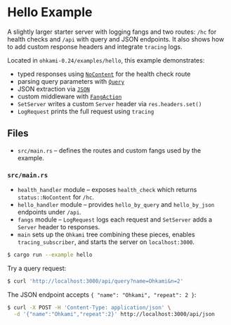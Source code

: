# Hello Example

A slightly larger starter server with logging fangs and two routes:
`/hc` for health checks and `/api` with query and JSON endpoints. It also shows
how to add custom response headers and integrate `tracing` logs.

Located in `ohkami-0.24/examples/hello`, this example demonstrates:

- typed responses using [`NoContent`](../../ohkami-0.24/ohkami/src/typed/status.rs)
  for the health check route
- parsing query parameters with [`Query`](../../ohkami-0.24/ohkami/src/format/builtin/query.rs)
- JSON extraction via [`JSON`](../../ohkami-0.24/ohkami/src/format/builtin/json.rs)
- custom middleware with [`FangAction`](../../ohkami-0.24/ohkami/src/fang/middleware/util.rs)
- `SetServer` writes a custom `Server` header via `res.headers.set()`
- `LogRequest` prints the full request using `tracing`

## Files

- `src/main.rs` – defines the routes and custom fangs used by the example.

### `src/main.rs`

- `health_handler` module – exposes `health_check` which returns
  `status::NoContent` for `/hc`.
- `hello_handler` module – provides `hello_by_query` and `hello_by_json`
  endpoints under `/api`.
- `fangs` module – `LogRequest` logs each request and `SetServer` adds a
  `Server` header to responses.
- `main` sets up the `Ohkami` tree combining these pieces, enables
  `tracing_subscriber`, and starts the server on `localhost:3000`.

```bash
$ cargo run --example hello
```

Try a query request:
```bash
$ curl 'http://localhost:3000/api/query?name=Ohkami&n=2'
```
The JSON endpoint accepts `{ "name": "Ohkami", "repeat": 2 }`:
```bash
$ curl -X POST -H 'Content-Type: application/json' \
  -d '{"name":"Ohkami","repeat":2}' http://localhost:3000/api/json
```
